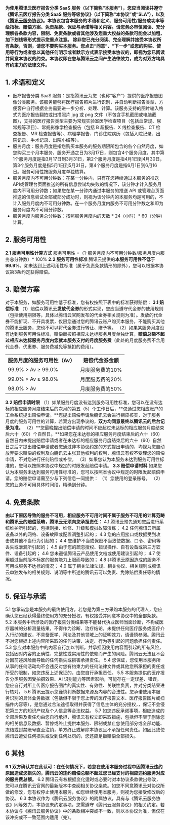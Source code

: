 **为使用腾讯云医疗报告分类 SaaS 服务（以下简称“本服务”），您应当阅读并遵守《腾讯云医疗报告分类 SaaS 服务等级协议》（以下简称“本协议”或“SLA”），以及《[腾讯云服务协议](https://cloud.tencent.com/document/product/301/1967)》。本协议包含本服务的术语和定义、服务可用性/服务成功率等级指标、赔偿方案、免责条款、保证与承诺等相关内容。请您务必审慎阅读、充分理解各条款内容，限制、免责条款或者其他涉及您重大权益的条款可能会以加粗、加下划线等形式提示您重点注意。
除非您已充分阅读、完全理解并接受本协议所有条款，否则，请您不要购买本服务。您点击“同意”、“下一步”或您的购买、使用等行为或者您以其他任何明示或者默示方式表示接受本协议的，即视为您已阅读并同意本协议的约束。本协议即在您与腾讯云之间产生法律效力，成为对双方均具有约束力的法律文件。**

## 1. 术语和定义
- 医疗报告分类 SaaS 服务：是指腾讯云为您（也称“客户”）提供的医疗报告图像分类服务。该服务能够将医疗报告照片进行识别，并自动判断报告类型，方便客户自行根据业务需要进一步分析、处理、计算。该服务支持的图片输入格式为医疗报告翻拍或扫描照片 jpg 或 png 文件（不包含手机截图或电脑截图），支持的医疗报告类型主要为常规实验室医学检查项目（包括血常规、尿常规等项目）、常规影像学检查报告（包括 B 超报告、X 线检查报告、CT 检查报告、MR 检查报告等）、病理学报告、门诊住院病历（包括入院记录、出院记录、手术记录、出院小结等）。
- 服务月度：服务月度是指您购买本服务的服务期限所包含的各个自然月度，如您购买三个月本服务，服务开通之日为3月17日，则包含4个服务月度，其中第1个服务月度是指3月17日到3月31日，第2个服务月度是指4月1日到4月30日，第3个服务月度是指5月1日到5月31日，第4个服务月度是指6月1日到6月16日。服务可用性按服务月度单独核算。
- 服务月度内不可用分钟数：在某一分钟内，只有在您持续通过本服务的推送API或管理台页面推送的所有信息尝试均失败的情况下，该分钟才计入服务月度内不可用分钟数；如果您在某一分钟内通过本服务的推送 API 或管理台页面推送的信息尝试全部或部分成功时，则视为该分钟内的本服务均是可用的，不计入服务月度内不可用分钟数。在一个服务月度内服务不可用分钟数之和即为服务月度内不可用分钟数。
- 服务月度内服务总分钟数：按照服务月度内的天数 * 24（小时）* 60（分钟）计算。

## 2. 服务可用性
**2.1 服务可用性计算方式**
服务可用性 =（1-服务月度内不可用分钟数/服务月度内服务总分钟数）* 100%
**2.2 服务可用性标准**
    腾讯云提供的**本服务可用性不低于99.9%**，如未达到上述可用性标准（属于免责条款情形的除外），您可以根据本协议第3条约定获得赔偿。

## 3.  赔偿方案
对于本服务，如服务可用性低于标准，您有权按照下表中的标准获得赔偿：
**3.1 赔偿标准**
（1）赔偿以腾讯云**发放代金券**的形式实现，您应当遵守代金券的使用规则（包括使用期限等，具体以腾讯云官网发布的代金券相关规则为准）。发放的代金券不能折现、不开具发票，仅限您通过您的腾讯云账户购买本服务，不能购买其他的腾讯云服务，您也不可以将代金券进行转让、赠予等。
（2）如果某服务月度没有达到服务可用性标准，赔偿额按照相应未达标服务月度单独计算，**赔偿总额不超过相应未达标服务月度内您就本服务支付的月度服务费**（此处的月度服务费不含用代金券、优惠券、服务费减免等抵扣的费用）。
<escape>
<table>
<tr>
<th>服务月度的服务可用性（Av）</th>
<th>赔偿代金券金额</th>
</tr>
<tr>
<td>99.9% > Av ≥ 99.0%</td>
<td>月度服务费的10%</td>
</tr>
<tr>
<td>99.0% > Av ≥ 98.0%</td>
<td>月度服务费的20%</td>
</tr>
<tr>
<td>98.0% > Av</td>
<td>月度服务费的50%</td>
</tr>
</table>
</escape>

**3.2 赔偿申请时限**
（1）如某服务月度没有达到服务可用性标准，您可以在没有达标的相应服务月度结束后的次月的第五（5）个工作日后，**仅通过您相应账户的工单系统提出赔偿申请。**您提出赔偿申请后腾讯云会进行相应核实，对于服务月度的服务可用性的计算，若双方出现争议的，**双方均同意最终以腾讯云的后台记录为准。**
（2）**您最晚提出赔偿申请的时间不应超过未达标的相应服务月度结束后六十（60）个自然日。**如果您在未达标的相应服务月度结束后的六十（60）自然日内未提出赔偿申请或者在未达标的相应服务月度结束后的六十（60）自然日之后才提出赔偿申请或者您通过非本协议约定的方式提出申请的，均视为您自动放弃要求赔偿的权利及向腾讯云主张其他权利的权利，腾讯云有权不受理您的赔偿申请，不对您进行任何赔偿或补偿。
（3）如果您认为本服务未达到服务可用性标准的，您可以按照本协议中规定的时限发起赔偿申请。
**3.3 赔偿申请材料**
如果您认为本服务未达到服务可用性标准的，您可以按照本协议中规定的时限发起赔偿申请。您的赔偿申请需至少与下列信息一同提供：
（1）您使用的登录账号。
（2）您的业务不可用具体时间段，精确到分钟。
## 4. 免责条款
**由以下原因导致的服务不可用，相应服务不可用时间不属于服务不可用的计算范畴和腾讯云的赔偿范畴，腾讯云无须向您承担责任：**
4.1 腾讯云预先通知您后进行系统维护所引起的，包括割接、维修、升级和模拟故障演练；
4.2 任何腾讯云所属设备以外的网络、设备故障或配置调整引起的；
4.3 您的应用接口或数据受到攻击或其他不当行为引起的；
4.4 您维护不当或保密不当致使数据、口令、密码等丢失或泄漏所引起的；
4.5 由于您的疏忽授权、错误操作、自有设备或第三方软件、设备引起的；
4.6 您未遵循腾讯云产品使用文档或使用建议引起的；
4.7 使用超过当前版本标定的服务能力上限而导致的；
4.8 非腾讯云原因造成的服务不可用或服务不达标的情况；
4.9 属于相关法律法规、相关协议、相关规则或腾讯云单独发布的相关规则、说明等中所述的腾讯云可以免责、免除赔偿责任等的情况。


## 5. 保证与承诺
5.1 您承诺您是本服务的最终使用方。若您是为第三方采购本服务的代理人，您应确认您已经获得最终使用方的充分授权，有权接受并同意本协议中的全部条款。
5.2 本服务中所涉及的医疗报告分类结果等不能替代执业医师当面诊断，不构成医疗器械的分析测量结果，不得作为诊断、治疗结论，未提供任何医疗服务或医疗介入行动的建议，不具备医学、司法及其他领域上的证明效力，请谨慎参阅。腾讯云不对您根据上述内容所采取的任何决策、决定、行为等引起的问题承担任何责任。
5.3 您应对本服务中的内容自行加以判断，并承担因使用内容而引起的所有风险，包括因对内容的正确性、完整性或实用性的依赖而产生的风险。腾讯云无法且不会对因前述风险而导致的任何损失或损害承担责任。
5.4 您保证，您使用本服务所从事的任何活动均不会违反对您有约束力的任何法律文件或其他您所承担的责任或所受的限制，如您违反上述保证的，由您自行承担责任。
5.5 本服务提供的医疗报告分类服务因受拍摄效果、AI 识别能力等因素影响，可能存在一定误差、错误。您应自行对所上传医疗报告图片的真实性、有效性、关联性负责，并对分类结果进行核对。
5.6 腾讯云提示您谨慎判断数据来源及内容的合法性。您承诺使用本服务识别的具体业务数据（包括但不限于您上传的医疗报告文本、医疗报告图片或扫描件内容等），是您通过合法途径取得并获得了信息主体的充分授权，，保证不会侵犯第三方的知识产权及个人信息等合法权益。
5.7 如您违反承诺事项，相应造成的全部后果及责任均由您自行承担，腾讯云有权立即采取措施，包括但不限于删除您的相关信息及数据、暂停或终止提供本服务、限制或禁止您使用部分或全部功能、冻结或封禁账号直至注销，单方终止或解除本协议且不承担任何责任。如因此致使腾讯云遭受任何损失或受到任何处罚的，您还应足额赔偿全部损失。

## 6 其他
**6.1 双方确认并在此认可：在任何情况下，若您在使用本服务过程中因腾讯云违约原因造成您损失的，腾讯云的违约赔偿总额不超过您已经支付的相应违约服务对应的服务费总额。**
6.2 腾讯云有权根据变化适时或必要时对本协议条款做出修改，您可以在腾讯云官网的最新版本中查阅相关协议条款。如您不同意腾讯云对协议所做的修改，您有权停止使用本服务，如您继续使用本服务，则视为您接受修改后的协议。
6.3 本协议作为《腾讯云服务协议》的附属协议，具有与《腾讯云服务协议》同等效力，本协议未约定事项，您需遵守《腾讯云服务协议》的相关约定。若本协议与《腾讯云服务协议》中的条款相冲突或不一致，则以本协议为准，但仅在该冲突或不一致范围内适用（完）。
